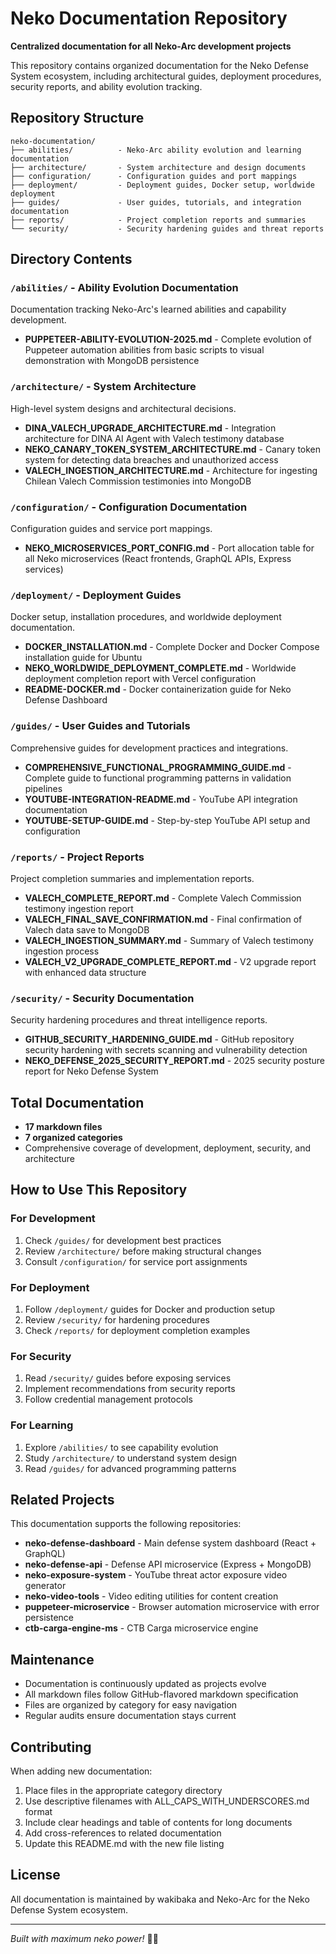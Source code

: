 # Neko Documentation Repository

**Centralized documentation for all Neko-Arc development projects**

This repository contains organized documentation for the Neko Defense System ecosystem, including architectural guides, deployment procedures, security reports, and ability evolution tracking.

## Repository Structure

```
neko-documentation/
├── abilities/          - Neko-Arc ability evolution and learning documentation
├── architecture/       - System architecture and design documents
├── configuration/      - Configuration guides and port mappings
├── deployment/         - Deployment guides, Docker setup, worldwide deployment
├── guides/             - User guides, tutorials, and integration documentation
├── reports/            - Project completion reports and summaries
└── security/           - Security hardening guides and threat reports
```

## Directory Contents

### `/abilities/` - Ability Evolution Documentation
Documentation tracking Neko-Arc's learned abilities and capability development.

- **PUPPETEER-ABILITY-EVOLUTION-2025.md** - Complete evolution of Puppeteer automation abilities from basic scripts to visual demonstration with MongoDB persistence

### `/architecture/` - System Architecture
High-level system designs and architectural decisions.

- **DINA_VALECH_UPGRADE_ARCHITECTURE.md** - Integration architecture for DINA AI Agent with Valech testimony database
- **NEKO_CANARY_TOKEN_SYSTEM_ARCHITECTURE.md** - Canary token system for detecting data breaches and unauthorized access
- **VALECH_INGESTION_ARCHITECTURE.md** - Architecture for ingesting Chilean Valech Commission testimonies into MongoDB

### `/configuration/` - Configuration Documentation
Configuration guides and service port mappings.

- **NEKO_MICROSERVICES_PORT_CONFIG.md** - Port allocation table for all Neko microservices (React frontends, GraphQL APIs, Express services)

### `/deployment/` - Deployment Guides
Docker setup, installation procedures, and worldwide deployment documentation.

- **DOCKER_INSTALLATION.md** - Complete Docker and Docker Compose installation guide for Ubuntu
- **NEKO_WORLDWIDE_DEPLOYMENT_COMPLETE.md** - Worldwide deployment completion report with Vercel configuration
- **README-DOCKER.md** - Docker containerization guide for Neko Defense Dashboard

### `/guides/` - User Guides and Tutorials
Comprehensive guides for development practices and integrations.

- **COMPREHENSIVE_FUNCTIONAL_PROGRAMMING_GUIDE.md** - Complete guide to functional programming patterns in validation pipelines
- **YOUTUBE-INTEGRATION-README.md** - YouTube API integration documentation
- **YOUTUBE-SETUP-GUIDE.md** - Step-by-step YouTube API setup and configuration

### `/reports/` - Project Reports
Project completion summaries and implementation reports.

- **VALECH_COMPLETE_REPORT.md** - Complete Valech Commission testimony ingestion report
- **VALECH_FINAL_SAVE_CONFIRMATION.md** - Final confirmation of Valech data save to MongoDB
- **VALECH_INGESTION_SUMMARY.md** - Summary of Valech testimony ingestion process
- **VALECH_V2_UPGRADE_COMPLETE_REPORT.md** - V2 upgrade report with enhanced data structure

### `/security/` - Security Documentation
Security hardening procedures and threat intelligence reports.

- **GITHUB_SECURITY_HARDENING_GUIDE.md** - GitHub repository security hardening with secrets scanning and vulnerability detection
- **NEKO_DEFENSE_2025_SECURITY_REPORT.md** - 2025 security posture report for Neko Defense System

## Total Documentation

- **17 markdown files**
- **7 organized categories**
- Comprehensive coverage of development, deployment, security, and architecture

## How to Use This Repository

### For Development
1. Check `/guides/` for development best practices
2. Review `/architecture/` before making structural changes
3. Consult `/configuration/` for service port assignments

### For Deployment
1. Follow `/deployment/` guides for Docker and production setup
2. Review `/security/` for hardening procedures
3. Check `/reports/` for deployment completion examples

### For Security
1. Read `/security/` guides before exposing services
2. Implement recommendations from security reports
3. Follow credential management protocols

### For Learning
1. Explore `/abilities/` to see capability evolution
2. Study `/architecture/` to understand system design
3. Read `/guides/` for advanced programming patterns

## Related Projects

This documentation supports the following repositories:

- **neko-defense-dashboard** - Main defense system dashboard (React + GraphQL)
- **neko-defense-api** - Defense API microservice (Express + MongoDB)
- **neko-exposure-system** - YouTube threat actor exposure video generator
- **neko-video-tools** - Video editing utilities for content creation
- **puppeteer-microservice** - Browser automation microservice with error persistence
- **ctb-carga-engine-ms** - CTB Carga microservice engine

## Maintenance

- Documentation is continuously updated as projects evolve
- All markdown files follow GitHub-flavored markdown specification
- Files are organized by category for easy navigation
- Regular audits ensure documentation stays current

## Contributing

When adding new documentation:

1. Place files in the appropriate category directory
2. Use descriptive filenames with ALL_CAPS_WITH_UNDERSCORES.md format
3. Include clear headings and table of contents for long documents
4. Add cross-references to related documentation
5. Update this README.md with the new file listing

## License

All documentation is maintained by wakibaka and Neko-Arc for the Neko Defense System ecosystem.

---

*Built with maximum neko power!* 🐾✨
